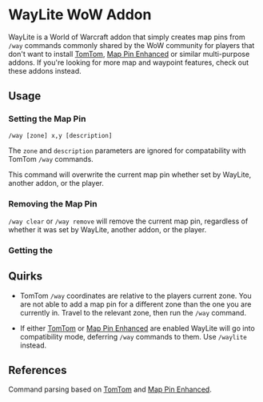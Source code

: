 # WayLite WoW Addon

WayLite is a World of Warcraft addon that simply creates map pins from `/way` commands commonly shared by the WoW community for players that don't want to install [TomTom](https://www.curseforge.com/wow/addons/tomtom), [Map Pin Enhanced](https://www.curseforge.com/wow/addons/mappinenhanced) or similar multi-purpose addons. If you're looking for more map and waypoint features, check out these addons instead.

## Usage

### Setting the Map Pin

```
/way [zone] x,y [description]
```

The `zone` and `description` parameters are ignored for compatability with TomTom `/way` commands.

This command will overwrite the current map pin whether set by WayLite, another addon, or the player.

### Removing the Map Pin

`/way clear` or `/way remove` will remove the current map pin, regardless of whether it was set by WayLite, another addon, or the player.


### Getting the

## Quirks

* TomTom `/way` coordinates are relative to the players current zone. You are not able to add a map pin for a different zone than the one you are currently in. Travel to the relevant zone, then run the `/way` command.

* If either [TomTom](https://www.curseforge.com/wow/addons/tomtom) or [Map Pin Enhanced](https://www.curseforge.com/wow/addons/mappinenhanced) are enabled WayLite will go into compatibility mode, deferring `/way` commands to them. Use `/waylite` instead.

## References

Command parsing based on [TomTom](https://www.curseforge.com/wow/addons/tomtom) and [Map Pin Enhanced](https://www.curseforge.com/wow/addons/mappinenhanced).